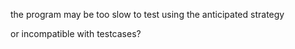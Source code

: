 

the program may be too slow to test using the anticipated strategy

or incompatible with testcases?